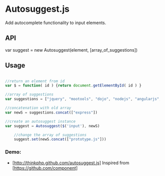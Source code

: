 # Autosuggest.js

Add autocomplete functionality to input elements.

## API

   var suggest = new Autosuggest(element, [array_of_suggestions])

## Usage

```js

//return an element from id
var $ = function( id ) {return document.getElementById( id ) }

//array of suggestions
var suggestions = ["jquery", "mootools", "dojo", "nodejs", "angularjs", "yui3", "yui2"]

//concatenation with old array
var newS = suggestions.concat(["express"])

//create an autosuggest instance
var suggest = Autosuggest($('input'), newS)

    //change the array of suggestions
    suggest.set(newS.concat(["prototype.js"]))

```

### Demo:

* [http://thinkphp.github.com/autosuggest.js] Inspired from [https://github.com/component]

[http://thinkphp.github.com/autosuggest.js]: http://thinkphp.github.com/autosuggest.js
[https://github.com/component]: https://github.com/component